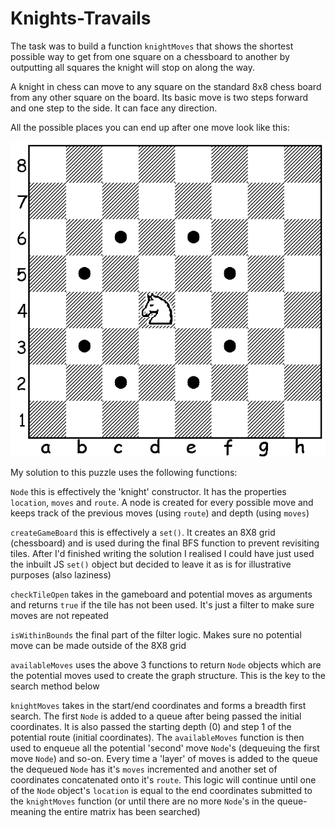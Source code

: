 # Knights-Travails

The task was to build a function `knightMoves` that shows the shortest possible way to get from one square on a chessboard to another by outputting all squares the knight will stop on along the way.

A knight in chess can move to any square on the standard 8x8 chess board from any other square on the board. Its basic move is two steps forward and one step to the side. It can face any direction.

All the possible places you can end up after one move look like this:

![Image of knight moves](board.PNG)

My solution to this puzzle uses the following functions:

`Node` this is effectively the 'knight' constructor. It has the properties `location`, `moves` and `route`. A node is created for every possible move and keeps track of the previous moves (using `route`) and depth (using `moves`)

`createGameBoard` this is effectively a `set()`. It creates an 8X8 grid (chessboard) and is used during the final BFS function to prevent revisiting tiles. After I'd finished writing the solution I realised I could have just used the inbuilt JS `set()` object but decided to leave it as is for illustrative purposes (also laziness)

`checkTileOpen` takes in the gameboard and potential moves as arguments and returns `true` if the tile has not been used. It's just a filter to make sure moves are not repeated

`isWithinBounds` the final part of the filter logic. Makes sure no potential move can be made outside of the 8X8 grid

`availableMoves` uses the above 3 functions to return `Node` objects which are the potential moves used to create the graph structure. This is the key to the search method below

`knightMoves` takes in the start/end coordinates and forms a breadth first search. The first `Node` is added to a queue after being passed the initial coordinates. It is also passed the starting depth (0) and step 1 of the potential route (initial coordinates).
The `availableMoves` function is then used to enqueue all the potential 'second' move `Node`'s (dequeuing the first move `Node`) and so-on. Every time a 'layer' of moves is added to the queue the dequeued `Node` has it's `moves` incremented and another set of coordinates concatenated onto it's `route`.
This logic will continue until one of the `Node` object's `location` is equal to the end coordinates submitted to the `knightMoves` function (or until there are no more `Node`'s in the queue- meaning the entire matrix has been searched)